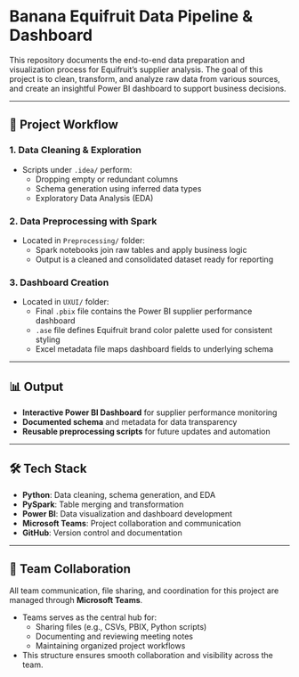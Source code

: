# Banana Equifruit Data Pipeline & Dashboard

This repository documents the end-to-end data preparation and visualization process for Equifruit’s supplier analysis. The goal of this project is to clean, transform, and analyze raw data from various sources, and create an insightful Power BI dashboard to support business decisions.

---

## 🚀 Project Workflow

### 1. **Data Cleaning & Exploration**
- Scripts under `.idea/` perform:
  - Dropping empty or redundant columns
  - Schema generation using inferred data types
  - Exploratory Data Analysis (EDA)

### 2. **Data Preprocessing with Spark**
- Located in `Preprocessing/` folder:
  - Spark notebooks join raw tables and apply business logic
  - Output is a cleaned and consolidated dataset ready for reporting

### 3. **Dashboard Creation**
- Located in `UXUI/` folder:
  - Final `.pbix` file contains the Power BI supplier performance dashboard
  - `.ase` file defines Equifruit brand color palette used for consistent styling
  - Excel metadata file maps dashboard fields to underlying schema

---

## 📊 Output

- **Interactive Power BI Dashboard** for supplier performance monitoring  
- **Documented schema** and metadata for data transparency  
- **Reusable preprocessing scripts** for future updates and automation

---

## 🛠️ Tech Stack

- **Python**: Data cleaning, schema generation, and EDA  
- **PySpark**: Table merging and transformation  
- **Power BI**: Data visualization and dashboard development
- **Microsoft Teams**: Project collaboration and communication  
- **GitHub**: Version control and documentation  

---

## 🤝 Team Collaboration

All team communication, file sharing, and coordination for this project are managed through **Microsoft Teams**.  
- Teams serves as the central hub for:
  - Sharing files (e.g., CSVs, PBIX, Python scripts)
  - Documenting and reviewing meeting notes
  - Maintaining organized project workflows  
- This structure ensures smooth collaboration and visibility across the team.



